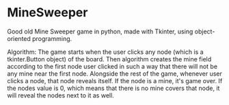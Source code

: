# MineSweeper

Good old Mine Sweeper game in python, made with Tkinter, using object-oriented programming.

Algorithm:
The game starts when the user clicks any node (which is a tkinter.Button object) of the board.
Then algorithm creates the mine field according to the first node user clicked in such a way that there will not be any mine near the first node.
Alongside the rest of the game, whenever user clicks a node, that node reveals itself.
If the node is a mine, it's game over.
If the nodes value is 0, which means that there is no mine covers that node, it will reveal the nodes next to it as well.
